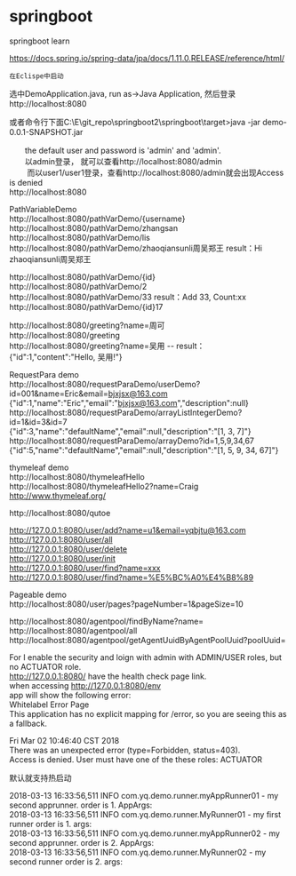 # springboot
springboot learn

https://docs.spring.io/spring-data/jpa/docs/1.11.0.RELEASE/reference/html/  

    在Eclispe中启动
  选中DemoApplication.java, run as->Java Application, 然后登录http://localhost:8080  

  或者命令行下面C:\E\git_repo\springboot2\springboot\target>java -jar demo-0.0.1-SNAPSHOT.jar  

　　the default user and password is 'admin' and 'admin'.  
　　以admin登录， 就可以查看http://localhost:8080/admin  
　　 而以user1/user1登录，查看http://localhost:8080/admin就会出现Access is denied  
  http://localhost:8080  

  PathVariableDemo  
  http://localhost:8080/pathVarDemo/{username}  
  http://localhost:8080/pathVarDemo/zhangsan  
  http://localhost:8080/pathVarDemo/lis  
  http://localhost:8080/pathVarDemo/zhaoqiansunli周吴郑王  result：Hi zhaoqiansunli周吴郑王  
  
  http://localhost:8080/pathVarDemo/{id}  
  http://localhost:8080/pathVarDemo/2  
  http://localhost:8080/pathVarDemo/33    result：Add 33, Count:xx  
  http://localhost:8080/pathVarDemo/{id}17  
  
  http://localhost:8080/greeting?name=周可  
  http://localhost:8080/greeting  
  http://localhost:8080/greeting?name=吴用 -- result：{"id":1,"content":"Hello, 吴用!"}  
  
  RequestPara demo  
  http://localhost:8080/requestParaDemo/userDemo?id=001&name=Eric&email=bjxjsx@163.com   
  {"id":1,"name":"Eric","email":"bjxjsx@163.com","description":null}  
  http://localhost:8080/requestParaDemo/arrayListIntegerDemo?id=1&id=3&id=7  
  {"id":3,"name":"defaultName","email":null,"description":"[1, 3, 7]"}  
  http://localhost:8080/requestParaDemo/arrayDemo?id=1,5,9,34,67  
  {"id":5,"name":"defaultName","email":null,"description":"[1, 5, 9, 34, 67]"}  

  thymeleaf demo  
  http://localhost:8080/thymeleafHello  
  http://localhost:8080/thymeleafHello2?name=Craig  
  http://www.thymeleaf.org/  

  http://localhost:8080/qutoe  

http://127.0.0.1:8080/user/add?name=u1&email=yqbjtu@163.com  
http://127.0.0.1:8080/user/all  
http://127.0.0.1:8080/user/delete  
http://127.0.0.1:8080/user/init  
http://127.0.0.1:8080/user/find?name=xxx  
http://127.0.0.1:8080/user/find?name=%E5%BC%A0%E4%B8%89  

Pageable demo  
http://localhost:8080/user/pages?pageNumber=1&pageSize=10  

http://localhost:8080/agentpool/findByName?name=
http://localhost:8080/agentpool/all
http://localhost:8080/agentpool/getAgentUuidByAgentPoolUuid?poolUuid=


  For I enable the security and loign with admin with ADMIN/USER roles, but no ACTUATOR role.  
  http://127.0.0.1:8080/  have the health check page link.  
  when accessing http://127.0.0.1:8080/env  
  app will show the following error:  
  Whitelabel Error Page  
This application has no explicit mapping for /error, so you are seeing this as a fallback.  

Fri Mar 02 10:46:40 CST 2018  
There was an unexpected error (type=Forbidden, status=403).  
Access is denied. User must have one of the these roles: ACTUATOR  

默认就支持热启动  

2018-03-13 16:33:56,511 INFO  com.yq.demo.runner.myAppRunner01 - my second apprunner. order is 1. AppArgs:  
2018-03-13 16:33:56,511 INFO  com.yq.demo.runner.MyRunner01 - my first runner order is 1. args:  
2018-03-13 16:33:56,511 INFO  com.yq.demo.runner.myAppRunner02 - my second apprunner. order is 2. AppArgs:  
2018-03-13 16:33:56,511 INFO  com.yq.demo.runner.MyRunner02 - my second runner order is 2. args:  